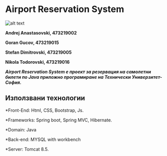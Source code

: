 # Airport Reservation System
![alt text](https://i.imgur.com/4Lr4YYO.jpg)

**Andrej Anastasovski, 473219002**  

**Goran Gucov, 473219015**

**Stefan Dimitrovski, 473219005**

**Nikola Todorovski, 473219016**

***Airport Reservation System е проект за резервация на самолетни билети по Java приложно програмиране на Технически Универзитет-София.***


## **Използвани технологии**

*Front-End: Html, CSS, Bootstrap, Js.

*Frameworks: Spring boot, Spring MVC, Hibernate.

*Domain: Java

*Back-end: MYSQL with workbench

*Server: Tomcat 8.5.
